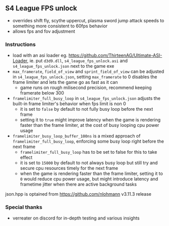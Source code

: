 ## S4 League FPS unlock

- overrides shift fly, scythe uppercut, plasma sword jump attack speeds to something more consistent to 60fps behavior
- allows fps and fov adjustment

### Instructions
- load with an asi loader eg. https://github.com/ThirteenAG/Ultimate-ASI-Loader, ie. put `d3d9.dll`, `s4_league_fps_unlock.asi` and `s4_league_fps_unlock.json` next to the game exe
- `max_framerate`, `field_of_view` and `sprint_field_of_view` can be adjusted in `s4_league_fps_unlock.json`, setting `max_framerate` to 0 disables the frame limiter and lets the game go as fast as it can
	- game runs on rough milisecond precision, recommend keeping framerate below 300
- `framelimiter_full_busy_loop` in `s4_league_fps_unlock.json` adjusts the built-in frame limiter's behavior when fps limit is non 0
	- it is set to `false` by default to not fully busy loop before the next frame
	- setting it to `true` might improve latency when the game is rendering faster than the frame limiter, at the cost of busy looping cpu power usage
- `framelimiter_busy_loop_buffer_100ns` is a mixed approach of `framelimiter_full_busy_loop`, enforcing some busy loop right before the next frame
	- `framelimiter_full_busy_loop` has to be set to false for this to take effect
	- it is set to `15000` by default to not always busy loop but still try and secure cpu resources timely for the next frame
	- when the game is rendering faster than the frame limiter, setting it to `0` would reduce cpu power usage, but might introduce latency and frametime jitter when there are active background tasks

json.hpp is optained from https://github.com/nlohmann v3.11.3 release

### Special thanks
- verreater on discord for in-depth testing and various insights

